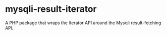 mysqli-result-iterator
======================

A PHP package that wraps the Iterator API around the Mysqli result-fetching API.
